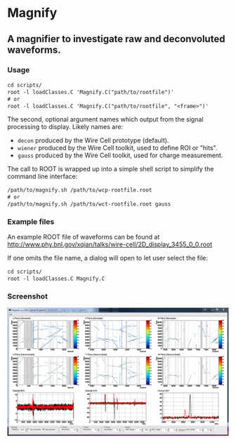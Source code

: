 # Magnify

## A magnifier to investigate raw and deconvoluted waveforms.

### Usage

```
cd scripts/
root -l loadClasses.C 'Magnify.C("path/to/rootfile")'
# or
root -l loadClasses.C 'Magnify.C("path/to/rootfile", "<frame>")'
```

The second, optional argument names which output from the signal processing to display.  Likely names are:

- `decon` produced by the Wire Cell prototype (default).
- `wiener` produced by the Wire Cell toolkit, used to define ROI or "hits".
- `gauss` produced by the Wire Cell toolkit, used for charge measurement.

The call to ROOT is wrapped up into a simple shell script to simplify the command line interface:

```
/path/to/magnify.sh /path/to/wcp-rootfile.root
# or
/path/to/magnify.sh /path/to/wct-rootfile.root gauss
```

### Example files

An example ROOT file of waveforms can be found at http://www.phy.bnl.gov/xqian/talks/wire-cell/2D_display_3455_0_0.root

If one omits the file name, a dialog will open to let user select the file:
```
cd scripts/
root -l loadClasses.C Magnify.C
```

### Screenshot

![screenshot](data/screenshot.png?raw=true "Screenshot")
